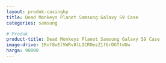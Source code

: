 ```yaml
---
layout: produk-casinghp
title: Dead Monkeys Planet Samsung Galaxy S9 Case
categories: samsung

# Produk
product-title: Dead Monkeys Planet Samsung Galaxy S9 Case
image-drive: 1Rof8wElVWRv8lLICROmsZ1f6rDGTtdUw
harga: 90000
---
```

